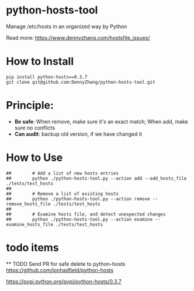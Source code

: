 # python-hosts-tool
Manage /etc/hosts in an organized way by Python

Read more: https://www.dennyzhang.com/hostsfile_issues/

# How to Install

```
pip install python-hosts==0.3.7
git clone git@github.com:DennyZhang/python-hosts-tool.git
```

# Principle:
- **Be safe**: When remove, make sure it's an exact match; When add, make sure no conflicts
- **Can audit**: backup old version, if we have changed it

# How to Use

```
##        # Add a list of new hosts entries
##        python ./python-hosts-tool.py --action add --add_hosts_file ./tests/test_hosts
##
##        # Remove a list of existing hosts
##        python ./python-hosts-tool.py --action remove --remove_hosts_file ./tests/test_hosts
##
##        # Examine hosts file, and detect unexpected changes
##        python ./python-hosts-tool.py --action examine --examine_hosts_file ./tests/test_hosts
```
# todo items
** TODO Send PR for safe delete to python-hosts
https://github.com/jonhadfield/python-hosts

https://pypi.python.org/pypi/python-hosts/0.3.7
